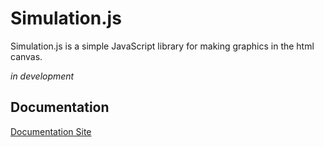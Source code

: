 # Simulation.js

Simulation.js is a simple JavaScript library for making graphics in the html canvas.

_in development_

## Documentation

[Documentation Site](https://simulationjs.vercel.app/)
